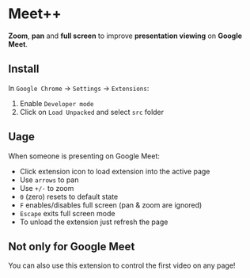 # Meet++

**Zoom**, **pan** and **full screen** to improve **presentation viewing** on **Google Meet**.

## Install

In `Google Chrome` -> `Settings` -> `Extensions`:

1. Enable `Developer mode`
2. Click on `Load Unpacked` and select `src` folder

## Uage

When someone is presenting on Google Meet:

* Click extension icon to load extension into the active page
* Use `arrows` to pan
* Use `+/-` to zoom
* `0` (zero) resets to default state
* `F` enables/disables full screen (pan & zoom are ignored)
* `Escape` exits full screen mode
* To unload the extension just refresh the page

## Not only for Google Meet

You can also use this extension to control the first video on any page!
